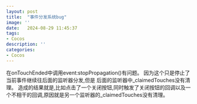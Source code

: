 ```yaml
---
layout: post
title:  "事件分发系统bug"
image: ''
date:   2024-08-29 11:45:37
tags:
- Cocos
description: ''
categories: 
- Cocos
---
```


在onTouchEnded中调用event:stopPropagation()有问题。
因为这个只是停止了当前事件继续往后面的监听器分发,但是
后面的监听器中_claimedTouches没有清理。
造成的结果就是,比如点击了一个关闭按钮,同时触发了关闭按钮的回调以及一个不相干的回调,原因就是另一个监听器的_claimedTouches没有清理。
